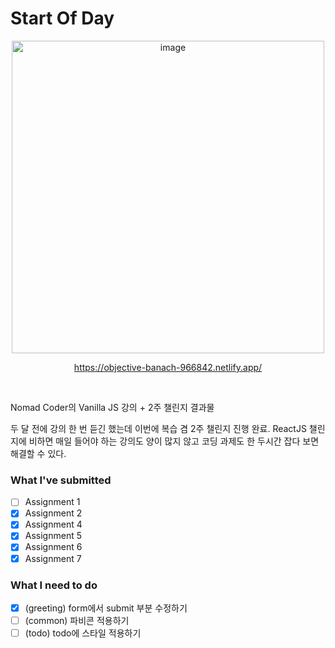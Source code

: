 # **Start Of Day**

<p align="center">
<img width="500" alt="image" src="https://user-images.githubusercontent.com/52561963/159399855-d5dba9e7-a494-4872-b814-df442ffc7948.png">
</p>

<p align="center">
<u>https://objective-banach-966842.netlify.app/</u>
</p>
 
<br>

Nomad Coder의 Vanilla JS 강의 + 2주 챌린지 결과물
  
두 달 전에 강의 한 번 듣긴 했는데 이번에 복습 겸 2주 챌린지 진행 완료.
ReactJS 챌린지에 비하면 매일 들어야 하는 강의도 양이 많지 않고 코딩 과제도 한 두시간 잡다 보면 해결할 수 있다.


### What I've submitted

- [ ] Assignment 1
- [x] Assignment 2
- [x] Assignment 4
- [x] Assignment 5
- [x] Assignment 6
- [x] Assignment 7

### What I need to do

- [x] (greeting) form에서 submit 부분 수정하기
- [ ] (common) 파비콘 적용하기
- [ ] (todo) todo에 스타일 적용하기
